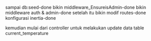sampai db:seed-done
bikin middleware_EnsureisAdmin-done
bikin middleware auth & admin-done
setelah itu bikin modif routes-done
konfigurasi inertia-done

kemudian mulai dari controller untuk melakukan update data table current_temperature